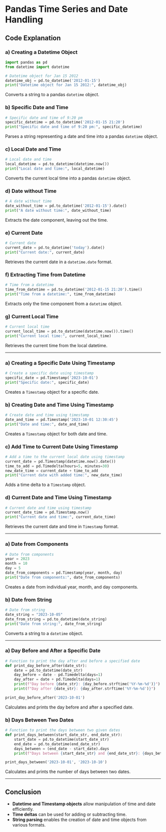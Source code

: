 
# Pandas Time Series and Date Handling

## Code Explanation
<a name="code-explanation"></a>

### a) Creating a Datetime Object
```python
import pandas as pd
from datetime import datetime

# Datetime object for Jan 15 2012
datetime_obj = pd.to_datetime('2012-01-15')
print("Datetime object for Jan 15 2012:", datetime_obj)
```
Converts a string to a pandas `datetime` object.

### b) Specific Date and Time
```python
# Specific date and time of 9:20 pm
specific_datetime = pd.to_datetime('2012-01-15 21:20')
print("Specific date and time of 9:20 pm:", specific_datetime)
```
Parses a string representing a date and time into a pandas `datetime` object.

### c) Local Date and Time
```python
# Local date and time
local_datetime = pd.to_datetime(datetime.now())
print("Local date and time:", local_datetime)
```
Converts the current local time into a pandas `datetime` object.

### d) Date without Time
```python
# A date without time
date_without_time = pd.to_datetime('2012-01-15').date()
print("A date without time:", date_without_time)
```
Extracts the date component, leaving out the time.

### e) Current Date
```python
# Current date
current_date = pd.to_datetime('today').date()
print("Current date:", current_date)
```
Retrieves the current date in a `datetime.date` format.

### f) Extracting Time from Datetime
```python
# Time from a datetime
time_from_datetime = pd.to_datetime('2012-01-15 21:20').time()
print("Time from a datetime:", time_from_datetime)
```
Extracts only the time component from a `datetime` object.

### g) Current Local Time
```python
# Current local time
current_local_time = pd.to_datetime(datetime.now()).time()
print("Current local time:", current_local_time)
```
Retrieves the current time from the local datetime.

---

### a) Creating a Specific Date Using Timestamp
```python
# Create a specific date using timestamp
specific_date = pd.Timestamp('2023-10-01')
print("Specific date:", specific_date)
```
Creates a `Timestamp` object for a specific date.

### b) Creating Date and Time Using Timestamp
```python
# Create date and time using timestamp
date_and_time = pd.Timestamp('2023-10-01 12:30:45')
print("Date and time:", date_and_time)
```
Creates a `Timestamp` object for both date and time.

### c) Add Time to Current Date Using Timestamp
```python
# Add a time to the current local date using timestamp
current_date = pd.Timestamp(datetime.now().date())
time_to_add = pd.Timedelta(hours=5, minutes=30)
new_date_time = current_date + time_to_add
print("Current date with added time:", new_date_time)
```
Adds a time delta to a `Timestamp` object.

### d) Current Date and Time Using Timestamp
```python
# Current date and time using timestamp
current_date_time = pd.Timestamp.now()
print("Current date and time:", current_date_time)
```
Retrieves the current date and time in `Timestamp` format.

---

### a) Date from Components
```python
# Date from components
year = 2023
month = 10
day = 5
date_from_components = pd.Timestamp(year, month, day)
print("Date from components:", date_from_components)
```
Creates a date from individual year, month, and day components.

### b) Date from String
```python
# Date from string
date_string = "2023-10-05"
date_from_string = pd.to_datetime(date_string)
print("Date from string:", date_from_string)
```
Converts a string to a `datetime` object.

---

### a) Day Before and After a Specific Date
```python
# Function to print the day after and before a specified date
def print_day_before_after(date_str):
    date = pd.to_datetime(date_str)
    day_before = date - pd.Timedelta(days=1)
    day_after = date + pd.Timedelta(days=1)
    print(f"Day before {date_str}: {day_before.strftime('%Y-%m-%d')}")
    print(f"Day after {date_str}: {day_after.strftime('%Y-%m-%d')}")

print_day_before_after('2023-10-01')
```
Calculates and prints the day before and after a specified date.

### b) Days Between Two Dates
```python
# Function to print the days between two given dates
def print_days_between(start_date_str, end_date_str):
    start_date = pd.to_datetime(start_date_str)
    end_date = pd.to_datetime(end_date_str)
    days_between = (end_date - start_date).days
    print(f"Days between {start_date_str} and {end_date_str}: {days_between} days")

print_days_between('2023-10-01', '2023-10-10')
```
Calculates and prints the number of days between two dates.

---

## Conclusion
- **Datetime and Timestamp objects** allow manipulation of time and date efficiently.
- **Time deltas** can be used for adding or subtracting time.
- **String parsing** enables the creation of date and time objects from various formats.
